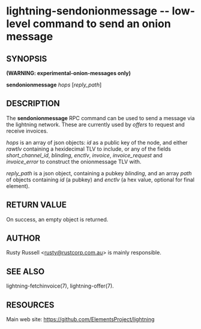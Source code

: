 lightning-sendonionmessage -- low-level command to send an onion message
================================================================

SYNOPSIS
--------

**(WARNING: experimental-onion-messages only)**

**sendonionmessage** *hops* \[*reply_path*\]

DESCRIPTION
-----------

The **sendonionmessage** RPC command can be used to send a message via
the lightning network.  These are currently used by *offers* to request
and receive invoices.

*hops* is an array of json objects: *id* as a public key of the node,
and either *rawtlv* containing a hexidecimal TLV to include, or any of
the fields *short_channel_id*, *blinding*, *enctlv*, *invoice*,
*invoice_request* and *invoice_error* to construct the onionmessage
TLV with.

*reply_path* is a json object, containing a pubkey *blinding*, and an
array *path* of objects containing *id* (a pubkey) and *enctlv* (a hex
value, optional for final element).

RETURN VALUE
------------

[comment]: # (GENERATE-FROM-SCHEMA-START)
On success, an empty object is returned.

[comment]: # (GENERATE-FROM-SCHEMA-END)

AUTHOR
------

Rusty Russell <<rusty@rustcorp.com.au>> is mainly responsible.

SEE ALSO
--------

lightning-fetchinvoice(7), lightning-offer(7).

RESOURCES
---------

Main web site: <https://github.com/ElementsProject/lightning>

[bolt04]: https://github.com/lightningnetwork/lightning-rfc/blob/master/04-onion-routing.md

[comment]: # ( SHA256STAMP:39a66bd8e28db8780d7b1365372f7cc638b32a80bb5515657d381b4520f06901)
